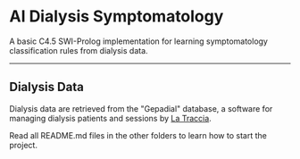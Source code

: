 AI Dialysis Symptomatology
========

A basic C4.5 SWI-Prolog implementation for learning symptomatology classification rules from dialysis data.

--------

## Dialysis Data

Dialysis data are retrieved from the "Gepadial" database, a software for managing dialysis patients and sessions by [La Traccia](www.latraccia.it/en).

Read all README.md files in the other folders to learn how to start the project.